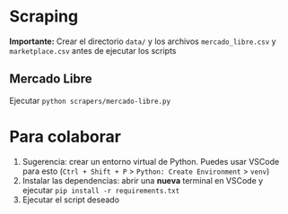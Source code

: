 # Scraping
**Importante:** Crear el directorio `data/` y los archivos `mercado_libre.csv` y `marketplace.csv` antes de ejecutar los scripts

## Mercado Libre
Ejecutar `python scrapers/mercado-libre.py`

# Para colaborar
1. Sugerencia: crear un entorno virtual de Python. Puedes usar VSCode para esto (`Ctrl + Shift + P` > `Python: Create Environment` > `venv`)
2. Instalar las dependencias: abrir una **nueva** terminal en VSCode y ejecutar `pip install -r requirements.txt`
3. Ejecutar el script deseado
